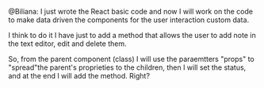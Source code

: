 @Biliana: 
I just wrote the React basic code and now I will work on the code to make data driven the components for the user interaction custom data. 

I think to do it I have just to add a method that allows the user to add note in the text editor, edit and delete them. 

So, from the parent component (class) I will use the paraemtters "props" to "spread"the parent's proprieties to the children,  then I will set the status, and at the end I will add the method. 
Right?
 



